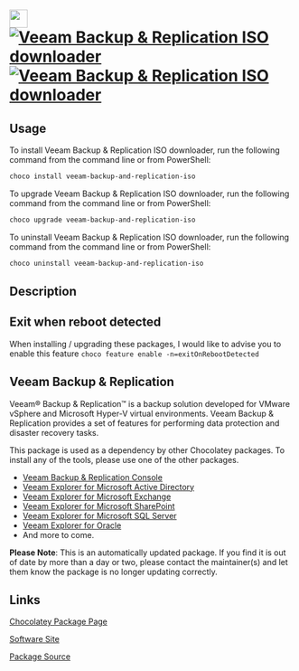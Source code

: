 ﻿# <img src="https://cdn.jsdelivr.net/gh/mkevenaar/chocolatey-packages@c47bdf43fc57a640b409a821fead080042245a3f/icons/veeam-backup-and-replication-iso.png" width="32" height="32"/> [![Veeam Backup & Replication ISO downloader](https://img.shields.io/chocolatey/v/veeam-backup-and-replication-iso.svg?label=Veeam+Backup+%26+Replication+ISO+downloader)](https://community.chocolatey.org/packages/veeam-backup-and-replication-iso) [![Veeam Backup & Replication ISO downloader](https://img.shields.io/chocolatey/dt/veeam-backup-and-replication-iso.svg)](https://community.chocolatey.org/packages/veeam-backup-and-replication-iso)

## Usage

To install Veeam Backup & Replication ISO downloader, run the following command from the command line or from PowerShell:

```powershell
choco install veeam-backup-and-replication-iso
```

To upgrade Veeam Backup & Replication ISO downloader, run the following command from the command line or from PowerShell:

```powershell
choco upgrade veeam-backup-and-replication-iso
```

To uninstall Veeam Backup & Replication ISO downloader, run the following command from the command line or from PowerShell:

```powershell
choco uninstall veeam-backup-and-replication-iso
```

## Description

## Exit when reboot detected

When installing / upgrading these packages, I would like to advise you to enable this feature `choco feature enable -n=exitOnRebootDetected`

## Veeam Backup & Replication

Veeam® Backup & Replication™ is a backup solution developed for VMware vSphere and Microsoft Hyper-V virtual environments. Veeam Backup & Replication provides a set of features for performing data protection and disaster recovery tasks.

This package is used as a dependency by other Chocolatey packages. To install any of the tools, please use one of the other packages.

- [Veeam Backup & Replication Console](https://community.chocolatey.org/packages/veeam-backup-and-replication-console)
- [Veeam Explorer for Microsoft Active Directory](https://community.chocolatey.org/packages/veeam-explorer-for-microsoft-active-directory)
- [Veeam Explorer for Microsoft Exchange](https://community.chocolatey.org/packages/veeam-explorer-for-microsoft-exchange)
- [Veeam Explorer for Microsoft SharePoint](https://community.chocolatey.org/packages/veeam-explorer-for-microsoft-sharepoint)
- [Veeam Explorer for Microsoft SQL Server](https://community.chocolatey.org/packages/veeam-explorer-for-microsoft-sql-server)
- [Veeam Explorer for Oracle](https://community.chocolatey.org/packages/veeam-explorer-for-oracle)
- And more to come.

**Please Note**: This is an automatically updated package. If you find it is
out of date by more than a day or two, please contact the maintainer(s) and
let them know the package is no longer updating correctly.


## Links

[Chocolatey Package Page](https://community.chocolatey.org/packages/veeam-backup-and-replication-iso)

[Software Site](http://www.veeam.com/)

[Package Source](https://github.com/mkevenaar/chocolatey-packages/tree/master/automatic/veeam-backup-and-replication-iso)

